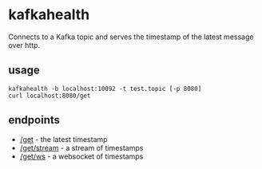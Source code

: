# kafkahealth

Connects to a Kafka topic and serves the timestamp of the latest message over http.

## usage

```
kafkahealth -b localhost:10092 -t test.topic [-p 8080]
curl localhost:8080/get
```

## endpoints

* [/get](http://localhost:8080/get) - the latest timestamp
* [/get/stream](http://localhost:8080/get/stream) - a stream of timestamps
* [/get/ws](http://localhost:8080/get/ws) - a websocket of timestamps
